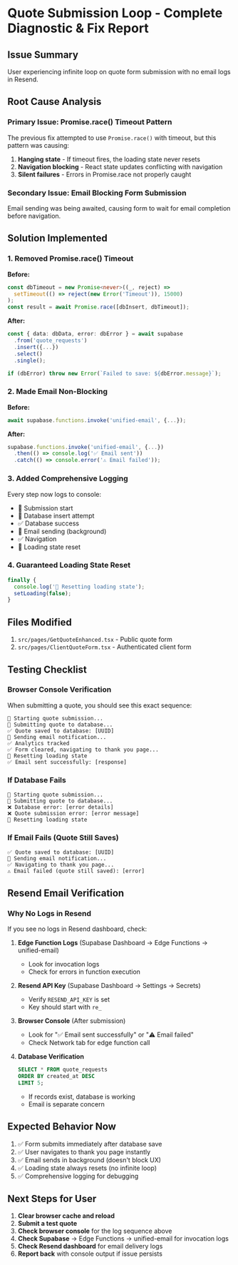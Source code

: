 # Quote Submission Loop - Complete Diagnostic & Fix Report

## Issue Summary
User experiencing infinite loop on quote form submission with no email logs in Resend.

## Root Cause Analysis

### Primary Issue: Promise.race() Timeout Pattern
The previous fix attempted to use `Promise.race()` with timeout, but this pattern was causing:
1. **Hanging state** - If timeout fires, the loading state never resets
2. **Navigation blocking** - React state updates conflicting with navigation
3. **Silent failures** - Errors in Promise.race not properly caught

### Secondary Issue: Email Blocking Form Submission
Email sending was being awaited, causing form to wait for email completion before navigation.

## Solution Implemented

### 1. Removed Promise.race() Timeout
**Before:**
```typescript
const dbTimeout = new Promise<never>((_, reject) => 
  setTimeout(() => reject(new Error('Timeout')), 15000)
);
const result = await Promise.race([dbInsert, dbTimeout]);
```

**After:**
```typescript
const { data: dbData, error: dbError } = await supabase
  .from('quote_requests')
  .insert({...})
  .select()
  .single();

if (dbError) throw new Error(`Failed to save: ${dbError.message}`);
```

### 2. Made Email Non-Blocking
**Before:**
```typescript
await supabase.functions.invoke('unified-email', {...});
```

**After:**
```typescript
supabase.functions.invoke('unified-email', {...})
  .then(() => console.log('✅ Email sent'))
  .catch(() => console.error('⚠️ Email failed'));
```

### 3. Added Comprehensive Logging
Every step now logs to console:
- 🚀 Submission start
- 📝 Database insert attempt
- ✅ Database success
- 📧 Email sending (background)
- ✅ Navigation
- 🔄 Loading state reset

### 4. Guaranteed Loading State Reset
```typescript
finally {
  console.log('🔄 Resetting loading state');
  setLoading(false);
}
```

## Files Modified
1. `src/pages/GetQuoteEnhanced.tsx` - Public quote form
2. `src/pages/ClientQuoteForm.tsx` - Authenticated client form

## Testing Checklist

### Browser Console Verification
When submitting a quote, you should see this exact sequence:
```
🚀 Starting quote submission...
📝 Submitting quote to database...
✅ Quote saved to database: [UUID]
📧 Sending email notification...
✅ Analytics tracked
✅ Form cleared, navigating to thank you page...
🔄 Resetting loading state
✅ Email sent successfully: [response]
```

### If Database Fails
```
🚀 Starting quote submission...
📝 Submitting quote to database...
❌ Database error: [error details]
❌ Quote submission error: [error message]
🔄 Resetting loading state
```

### If Email Fails (Quote Still Saves)
```
✅ Quote saved to database: [UUID]
📧 Sending email notification...
✅ Navigating to thank you page...
⚠️ Email failed (quote still saved): [error]
```

## Resend Email Verification

### Why No Logs in Resend
If you see no logs in Resend dashboard, check:

1. **Edge Function Logs** (Supabase Dashboard → Edge Functions → unified-email)
   - Look for invocation logs
   - Check for errors in function execution

2. **Resend API Key** (Supabase Dashboard → Settings → Secrets)
   - Verify `RESEND_API_KEY` is set
   - Key should start with `re_`

3. **Browser Console** (After submission)
   - Look for "✅ Email sent successfully" or "⚠️ Email failed"
   - Check Network tab for edge function call

4. **Database Verification**
   ```sql
   SELECT * FROM quote_requests 
   ORDER BY created_at DESC 
   LIMIT 5;
   ```
   - If records exist, database is working
   - Email is separate concern

## Expected Behavior Now

1. ✅ Form submits immediately after database save
2. ✅ User navigates to thank you page instantly
3. ✅ Email sends in background (doesn't block UX)
4. ✅ Loading state always resets (no infinite loop)
5. ✅ Comprehensive logging for debugging

## Next Steps for User

1. **Clear browser cache and reload**
2. **Submit a test quote**
3. **Check browser console** for the log sequence above
4. **Check Supabase** → Edge Functions → unified-email for invocation logs
5. **Check Resend dashboard** for email delivery logs
6. **Report back** with console output if issue persists
